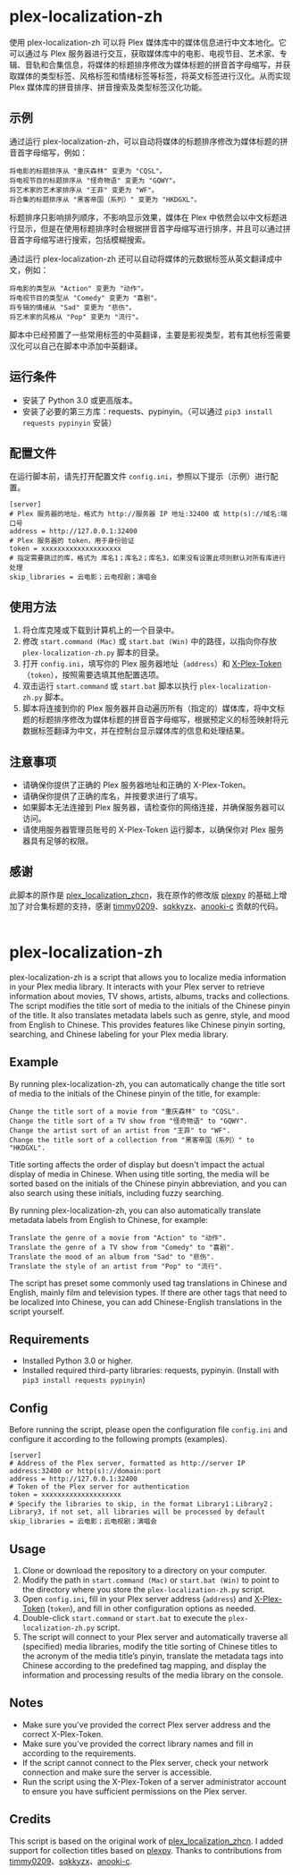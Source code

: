 # plex-localization-zh
使用 plex-localization-zh 可以将 Plex 媒体库中的媒体信息进行中文本地化。它可以通过与 Plex 服务器进行交互，获取媒体库中的电影、电视节目、艺术家、专辑、音轨和合集信息，将媒体的标题排序修改为媒体标题的拼音首字母缩写，并获取媒体的类型标签、风格标签和情绪标签等标签，将英文标签进行汉化。从而实现 Plex 媒体库的拼音排序、拼音搜索及类型标签汉化功能。

## 示例
通过运行 plex-localization-zh，可以自动将媒体的标题排序修改为媒体标题的拼音首字母缩写，例如：
```
将电影的标题排序从 "重庆森林" 变更为 "CQSL"。
将电视节目的标题排序从 "怪奇物语" 变更为 "GQWY"。
将艺术家的艺术家排序从 "王菲" 变更为 "WF"。
将合集的标题排序从 "黑客帝国（系列）" 变更为 "HKDGXL"。
```
标题排序只影响排列顺序，不影响显示效果，媒体在 Plex 中依然会以中文标题进行显示，但是在使用标题排序时会根据拼音首字母缩写进行排序，并且可以通过拼音首字母缩写进行搜索，包括模糊搜索。

通过运行 plex-localization-zh 还可以自动将媒体的元数据标签从英文翻译成中文，例如：
```
将电影的类型从 "Action" 变更为 "动作"。
将电视节目的类型从 "Comedy" 变更为 "喜剧"。
将专辑的情绪从 "Sad" 变更为 "悲伤"。
将艺术家的风格从 "Pop" 变更为 "流行"。
```
脚本中已经预置了一些常用标签的中英翻译，主要是影视类型，若有其他标签需要汉化可以自己在脚本中添加中英翻译。

## 运行条件
- 安装了 Python 3.0 或更高版本。
- 安装了必要的第三方库：requests、pypinyin。（可以通过 `pip3 install requests pypinyin` 安装）

## 配置文件
在运行脚本前，请先打开配置文件 `config.ini`，参照以下提示（示例）进行配置。
```
[server]
# Plex 服务器的地址，格式为 http://服务器 IP 地址:32400 或 http(s)://域名:端口号
address = http://127.0.0.1:32400
# Plex 服务器的 token，用于身份验证
token = xxxxxxxxxxxxxxxxxxxx
# 指定需要跳过的库，格式为 库名1；库名2；库名3，如果没有设置此项则默认对所有库进行处理
skip_libraries = 云电影；云电视剧；演唱会
```

## 使用方法
1. 将仓库克隆或下载到计算机上的一个目录中。
2. 修改 `start.command (Mac)` 或 `start.bat (Win)` 中的路径，以指向你存放 `plex-localization-zh.py` 脚本的目录。
3. 打开 `config.ini`，填写你的 Plex 服务器地址（`address`）和 [X-Plex-Token](https://support.plex.tv/articles/204059436-finding-an-authentication-token-x-plex-token/)（`token`），按照需要选填其他配置选项。
4. 双击运行 `start.command` 或 `start.bat` 脚本以执行 `plex-localization-zh.py` 脚本。
6. 脚本将连接到你的 Plex 服务器并自动遍历所有（指定的）媒体库，将中文标题的标题排序修改为媒体标题的拼音首字母缩写，根据预定义的标签映射将元数据标签翻译为中文，并在控制台显示媒体库的信息和处理结果。

## 注意事项
- 请确保你提供了正确的 Plex 服务器地址和正确的 X-Plex-Token。
- 请确保你提供了正确的库名，并按要求进行了填写。
- 如果脚本无法连接到 Plex 服务器，请检查你的网络连接，并确保服务器可以访问。
- 请使用服务器管理员账号的 X-Plex-Token 运行脚本，以确保你对 Plex 服务器具有足够的权限。

## 感谢
此脚本的原作是 [plex_localization_zhcn](https://github.com/sqkkyzx/plex_localization_zhcn)，我在原作的修改版 [plexpy](https://github.com/anooki-c/plexpy) 的基础上增加了对合集标题的支持，感谢 [timmy0209](https://github.com/timmy0209)、[sqkkyzx](https://github.com/sqkkyzx)、[anooki-c](https://github.com/anooki-c) 贡献的代码。
<br>
<br>
# plex-localization-zh
plex-localization-zh is a script that allows you to localize media information in your Plex media library. It interacts with your Plex server to retrieve information about movies, TV shows, artists, albums, tracks and collections. The script modifies the title sort of media to the initials of the Chinese pinyin of the title. It also translates metadata labels such as genre, style, and mood from English to Chinese. This provides features like Chinese pinyin sorting, searching, and Chinese labeling for your Plex media library.

## Example
By running plex-localization-zh, you can automatically change the title sort of media to the initials of the Chinese pinyin of the title, for example:
```
Change the title sort of a movie from "重庆森林" to "CQSL".
Change the title sort of a TV show from "怪奇物语" to "GQWY".
Change the artist sort of an artist from "王菲" to "WF".
Change the title sort of a collection from "黑客帝国（系列）" to "HKDGXL".
```
Title sorting affects the order of display but doesn't impact the actual display of media in Chinese. When using title sorting, the media will be sorted based on the initials of the Chinese pinyin abbreviation, and you can also search using these initials, including fuzzy searching.

By running plex-localization-zh, you can also automatically translate metadata labels from English to Chinese, for example:
```
Translate the genre of a movie from "Action" to "动作".
Translate the genre of a TV show from "Comedy" to "喜剧".
Translate the mood of an album from "Sad" to "悲伤".
Translate the style of an artist from "Pop" to "流行".
```
The script has preset some commonly used tag translations in Chinese and English, mainly film and television types. If there are other tags that need to be localized into Chinese, you can add Chinese-English translations in the script yourself.

## Requirements
- Installed Python 3.0 or higher.
- Installed required third-party libraries: requests, pypinyin. (Install with `pip3 install requests pypinyin`)

## Config
Before running the script, please open the configuration file `config.ini` and configure it according to the following prompts (examples).
```
[server]
# Address of the Plex server, formatted as http://server IP address:32400 or http(s)://domain:port
address = http://127.0.0.1:32400
# Token of the Plex server for authentication
token = xxxxxxxxxxxxxxxxxxxx
# Specify the libraries to skip, in the format Library1；Library2；Library3, if not set, all libraries will be processed by default
skip_libraries = 云电影；云电视剧；演唱会
```

## Usage
1. Clone or download the repository to a directory on your computer.
2. Modify the path in `start.command (Mac)` or `start.bat (Win)` to point to the directory where you store the `plex-localization-zh.py` script.
3. Open `config.ini`, fill in your Plex server address (`address`) and [X-Plex-Token](https://support.plex.tv/articles/204059436-finding-an-authentication-token-x-plex-token/) (`token`), and fill in other configuration options as needed.
4. Double-click `start.command` or `start.bat` to execute the `plex-localization-zh.py` script.
6. The script will connect to your Plex server and automatically traverse all (specified) media libraries, modify the title sorting of Chinese titles to the acronym of the media title’s pinyin, translate the metadata tags into Chinese according to the predefined tag mapping, and display the information and processing results of the media library on the console.

## Notes
- Make sure you've provided the correct Plex server address and the correct X-Plex-Token.
- Make sure you've provided the correct library names and fill in according to the requirements.
- If the script cannot connect to the Plex server, check your network connection and make sure the server is accessible.
- Run the script using the X-Plex-Token of a server administrator account to ensure you have sufficient permissions on the Plex server.

## Credits
This script is based on the original work of [plex_localization_zhcn](https://github.com/sqkkyzx/plex_localization_zhcn). I added support for collection titles based on [plexpy](https://github.com/anooki-c/plexpy). Thanks to contributions from [timmy0209](https://github.com/timmy0209)、[sqkkyzx](https://github.com/sqkkyzx)、[anooki-c](https://github.com/anooki-c).
